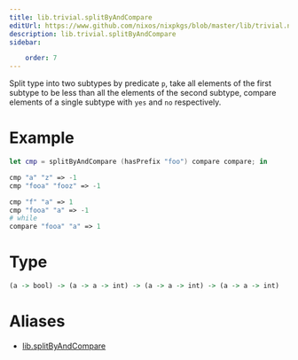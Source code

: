 ```yaml
---
title: lib.trivial.splitByAndCompare
editUrl: https://www.github.com/nixos/nixpkgs/blob/master/lib/trivial.nix#L402C5
description: lib.trivial.splitByAndCompare
sidebar:

    order: 7
---
```


Split type into two subtypes by predicate `p`, take all elements
of the first subtype to be less than all the elements of the
second subtype, compare elements of a single subtype with `yes`
and `no` respectively.

# Example

```nix
let cmp = splitByAndCompare (hasPrefix "foo") compare compare; in

cmp "a" "z" => -1
cmp "fooa" "fooz" => -1

cmp "f" "a" => 1
cmp "fooa" "a" => -1
# while
compare "fooa" "a" => 1
```

# Type

```haskell
(a -> bool) -> (a -> a -> int) -> (a -> a -> int) -> (a -> a -> int)
```


# Aliases

- [lib.splitByAndCompare](./reference/lib/lib-splitByAndCompare)



